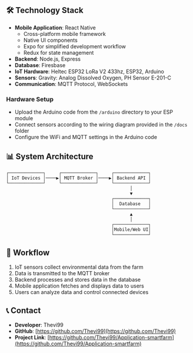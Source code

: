 ## 🛠️ Technology Stack

- **Mobile Application**: React Native
  - Cross-platform mobile framework
  - Native UI components
  - Expo for simplified development workflow
  - Redux for state management
- **Backend**: Node.js, Express
- **Database**: Firesbase
- **IoT Hardware**: Heltec ESP32 LoRa V2 433hz, ESP32, Arduino
- **Sensors**: Gravity: Analog Dissolved Oxygen, PH Sensor E-201-C
- **Communication**: MQTT Protocol, WebSockets

### Hardware Setup
   - Upload the Arduino code from the `/arduino` directory to your ESP module
   - Connect sensors according to the wiring diagram provided in the `/docs` folder
   - Configure the WiFi and MQTT settings in the Arduino code

## 📊 System Architecture

```
┌─────────────┐     ┌─────────────┐     ┌─────────────┐
│ IoT Devices │────▶│ MQTT Broker │────▶│ Backend API │
└─────────────┘     └─────────────┘     └─────────────┘
                                               │
                                               ▼
                                        ┌─────────────┐
                                        │  Database   │
                                        └─────────────┘
                                               ▲
                                               │
                                        ┌─────────────┐
                                        │Mobile/Web UI│
                                        └─────────────┘
```

## 🔄 Workflow

1. IoT sensors collect environmental data from the farm
2. Data is transmitted to the MQTT broker
3. Backend processes and stores data in the database
4. Mobile application fetches and displays data to users
5. Users can analyze data and control connected devices

## 📞 Contact

- **Developer**: Thevi99
- **GitHub**: [https://github.com/Thevi99](https://github.com/Thevi99)
- **Project Link**: [https://github.com/Thevi99/Application-smartfarm](https://github.com/Thevi99/Application-smartfarm)



